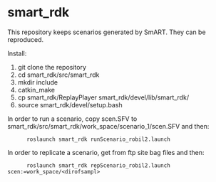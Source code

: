 # smart_rdk
This repository keeps scenarios generated by SmART. They can be reproduced.

Install:

1. git clone the repository
2. cd smart_rdk/src/smart_rdk
3. mkdir include
4. catkin_make
5. cp smart_rdk/ReplayPlayer smart_rdk/devel/lib/smart_rdk/
6. source smart_rdk/devel/setup.bash


In order to run a scenario, copy scen.SFV to smart_rdk/src/smart_rdk/work_space/scenario_1/scen.SFV and then:

          roslaunch smart_rdk runScenario_robil2.launch
                        
In order to replicate a scenario, get from ftp site bag files and then:

          roslaunch smart_rdk repScenario_robil2.launch scen:=work_space/<dirofsampl>


